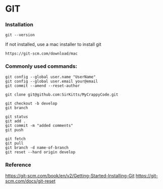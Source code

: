 # GIT

### Installation
```
git --version
```

If not installed, use a mac installer to install git
```
https://git-scm.com/download/mac
```

### Commonly used commands:
```
git config --global user.name "UserName"
git config --global user.email your@email
git commit --amend --reset-author
```

```
git clone git@github.com:SirKitts/MyCrappyCode.git 
```

```
git checkout -b develop
git branch
```

```
git status
git add .
git commit -m "added comments"
git push
```

```
git fetch
git pull
git branch -d name-of-branch
git reset --hard origin develop
```

### Reference
https://git-scm.com/book/en/v2/Getting-Started-Installing-Git
https://git-scm.com/docs/git-reset
